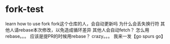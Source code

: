# fork-test
learn how to use fork
fork这个仓库的人，会自动更新吗
为什么会丢失换行符
其他人请rebase本次修改，以免造成循环差异
其他人会自动fetch？
怎么用rebase。。。
应该是提PR的时候用rebase？
crazy。。。
我来一发【go spurs go】
